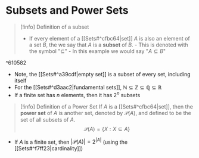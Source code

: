# Subsets and Power Sets
>[!info] Definition of a subset
>- If every element of a [[Sets#^cfbc64|set]] $A$ is also an element of a set $B$, the we say that $A$ is a **subset** of $B$.
>		- This is denoted with the symbol "$\subseteq$"
>		- In this example we would say "$A\subseteq B$"

^610582

- Note, the [[Sets#^a39cdf|empty set]] is a subset of every set, including itself
- For the [[Sets#^d3aac2|fundamental sets]], $\mathbb{N}\subseteq\mathbb{Z}\subseteq\mathbb{Q}\subseteq\mathbb{R}$
- If a finite set has $n$ elements, then it has $2^n$ subsets

>[!info] Definition of a Power Set
>If $A$ is a [[Sets#^cfbc64|set]], then the **power set** of $A$ is another set, denoted by $\mathcal{P}(A)$, and defined to be the set of all subsets of $A$. $$\mathcal{P}(A) = \{X:X\subseteq A\}$$
- If $A$ is a finite set, then $|\mathcal{P}(A)|=2^{|A|}$ (using the [[Sets#^f7ff23|cardinality]])

